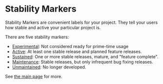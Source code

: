 # Stability Markers

Stability Markers are convenient labels for your project. They tell your
users how stable and active your particular project is.

There are five stability markers:

- [Experimental](https://masterminds.github.io/stability/experimental.html): Not considered ready for prime-time usage
- [Active](https://masterminds.github.io/stability/active.html): At least one stable release and planned feature releases.
- [Sustained](https://masterminds.github.io/stability/sustained.html): One or more stable releases, mature, and "feature complete".
- [Maintenance](https://masterminds.github.io/stability/maintenance.html): Stable releases, but only infrequent bug fixing releases.
- [Unmaintained](https://masterminds.github.io/stability/unmaintained.html): No longer developed.

See [the main page](https://masterminds.github.io/stability) for more.
